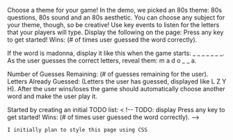 
Choose a theme for your game! In the demo, we picked an 80s theme: 80s questions, 80s sound and an 80s aesthetic. You can choose any subject for your theme, though, so be creative!
Use key events to listen for the letters that your players will type.
Display the following on the page:
Press any key to get started!
Wins: (# of times user guessed the word correctly).



If the word is madonna, display it like this when the game starts: _ _ _ _ _ _ _.
As the user guesses the correct letters, reveal them: m a d o _  _ a.



Number of Guesses Remaining: (# of guesses remaining for the user).
Letters Already Guessed: (Letters the user has guessed, displayed like L Z Y H).
After the user wins/loses the game should automatically choose another word and make the user play it.


Started by creating an initial TODO list:
<    !-- TODO: display Press any key to get started!
    Wins: (# of times user guessed the word correctly). -->
    <!-- TODO: display number of guesses remaining -->
    <!-- TODO: display letters guessed -->
    <!-- TODO: create array with words to play -->
    <!-- TODO: take user input and process through word -->
    <!-- TODO: update and display wins and losses-->

    I initially plan to style this page using CSS
